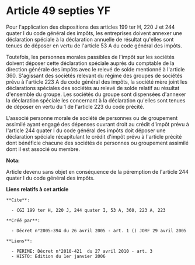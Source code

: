 # Article 49 septies YF

Pour l'application des dispositions des articles 199 ter H, 220 J et 244 quater I du code général des impôts, les entreprises
doivent annexer une déclaration spéciale à la déclaration annuelle de résultat qu'elles sont tenues de déposer en vertu de
l'article 53 A du code général des impôts.

Toutefois, les personnes morales passibles de l'impôt sur les sociétés doivent déposer cette déclaration spéciale auprès du
comptable de la direction générale des impôts avec le relevé de solde mentionné à l'article 360. S'agissant des sociétés
relevant du régime des groupes de sociétés prévu à l'article 223 A du code général des impôts, la société mère joint les
déclarations spéciales des sociétés au relevé de solde relatif au résultat d'ensemble du groupe. Les sociétés du groupe sont
dispensées d'annexer la déclaration spéciale les concernant à la déclaration qu'elles sont tenues de déposer en vertu du 1 de
l'article 223 du code précité.

L'associé personne morale de société de personnes ou de groupement assimilé ayant engagé des dépenses ouvrant droit au crédit
d'impôt prévu à l'article 244 quater I du code général des impôts doit déposer une déclaration spéciale récapitulant le
crédit d'impôt prévu à l'article précité dont bénéficie chacune des sociétés de personnes ou groupement assimilé dont il est
associé ou membre.

**Nota:**

Article devenu sans objet en conséquence de la péremption de l'article 244 quater I du code général des impôts.

**Liens relatifs à cet article**

	**Cite**:

	  - CGI 199 ter H, 220 J, 244 quater I, 53 A, 360, 223 A, 223

	**Créé par**:

	  - Décret n°2005-394 du 26 avril 2005 - art. 1 () JORF 29 avril 2005

	**Liens**:

	  - PERIME: Décret n°2010-421  du 27 avril 2010 - art. 3
	  - HISTO: Edition du 1er janvier 2006
